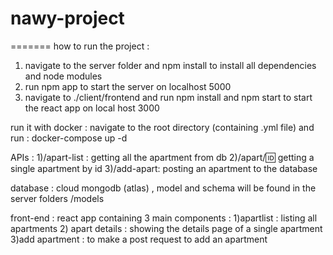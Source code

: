 # nawy-project
=======
how to run the project :
1) navigate to the server folder and npm install to install all dependencies and node modules
2) run npm app to start the server on localhost 5000
3) navigate to ./client/frontend and run npm install and npm start to start the react app on local host 3000

run it with docker :
navigate to the root directory (containing .yml file) and run : docker-compose up -d


APIs :
1)/apart-list : getting all the apartment from db
2)/apart/:id: getting a single apartment by id
3)/add-apart: posting an apartment to the database

database : 
cloud mongodb (atlas) , model and schema will be found in the server folders /models

front-end :
react app containing 3 main components :
1)apartlist : listing all apartments 
2) apart details : showing the details page of a single apartment
3)add apartment : to make a post request to add an apartment 

